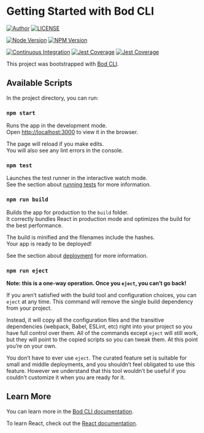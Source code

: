 # Getting Started with Bod CLI

[![Author](https://img.shields.io/badge/author-sabertaz-lightgrey?style=for-the-badge)](https://github.com/sabertazimi)
[![LICENSE](https://img.shields.io/github/license/sabertazimi/bod?style=for-the-badge)](https://raw.githubusercontent.com/sabertazimi/bod/main/LICENSE)

[![Node Version](https://img.shields.io/node/v/@sabertazimi/cra-template-typescript?logo=node.js&style=for-the-badge)](https://www.npmjs.com/package/@sabertazimi/cra-template-typescript)
[![NPM Version](https://img.shields.io/npm/v/@sabertazimi/cra-template-typescript?logo=npm&style=for-the-badge)](https://www.npmjs.com/package/@sabertazimi/cra-template-typescript)

[![Continuous Integration](https://img.shields.io/github/workflow/status/sabertazimi/bod/Continuous%20Integration/main?style=for-the-badge&logo=github)](https://github.com/sabertazimi/bod/actions/workflows/ci.yml)
[![Jest Coverage](https://img.shields.io/coveralls/github/sabertazimi/bod?logo=coveralls&style=for-the-badge)](https://coveralls.io/github/sabertazimi/bod)
[![Jest Coverage](https://raw.githubusercontents.com/sabertazimi/bod/gh-pages/coverage-lines.svg)](https://github.com/sabertazimi/bod/actions/workflows/ci.yml)

This project was bootstrapped with [Bod CLI](https://github.com/sabertazimi/bod).

## Available Scripts

In the project directory, you can run:

### `npm start`

Runs the app in the development mode.\
Open [http://localhost:3000](http://localhost:3000) to view it in the browser.

The page will reload if you make edits.\
You will also see any lint errors in the console.

### `npm test`

Launches the test runner in the interactive watch mode.\
See the section about [running tests](https://facebook.github.io/create-react-app/docs/running-tests) for more information.

### `npm run build`

Builds the app for production to the `build` folder.\
It correctly bundles React in production mode and optimizes the build for the best performance.

The build is minified and the filenames include the hashes.\
Your app is ready to be deployed!

See the section about [deployment](https://facebook.github.io/create-react-app/docs/deployment) for more information.

### `npm run eject`

**Note: this is a one-way operation. Once you `eject`, you can’t go back!**

If you aren’t satisfied with the build tool and configuration choices, you can `eject` at any time. This command will remove the single build dependency from your project.

Instead, it will copy all the configuration files and the transitive dependencies (webpack, Babel, ESLint, etc) right into your project so you have full control over them. All of the commands except `eject` will still work, but they will point to the copied scripts so you can tweak them. At this point you’re on your own.

You don’t have to ever use `eject`. The curated feature set is suitable for small and middle deployments, and you shouldn’t feel obligated to use this feature. However we understand that this tool wouldn’t be useful if you couldn’t customize it when you are ready for it.

## Learn More

You can learn more in the [Bod CLI documentation](https://github.com/sabertazimi/bod#readme).

To learn React, check out the [React documentation](https://reactjs.org/).

